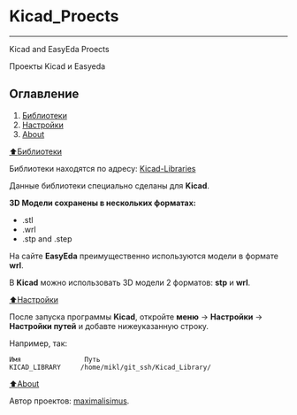 # Kicad_Proects

****************************

Kicad and EasyEda Proects

Проекты Kicad и Easyeda

## Оглавление

1. [Библиотеки](#Библиотеки)
2. [Настройки](#Настройки)
3. [About](#About)

[:arrow_up:Библиотеки](#Библиотеки)

Библиотеки находятся по адресу: [Kicad-Libraries](https://github.com/maximalisimus/Kicad_Library.git)

Данные библиотеки специально сделаны для **Kicad**.

**3D Модели сохранены в нескольких форматах:**
* .stl
* .wrl
* .stp and .step

На сайте **EasyEda** преимущественно используются модели в формате **wrl**.

В **Kicad** можно использовать 3D модели 2 форматов: **stp** и **wrl**.

[:arrow_up:Настройки](#Настройки)

После запуска программы **Kicad**, откройте **меню** -> **Настройки** -> **Настройки путей** и добавте нижеуказанную строку.

Например, так:
```
Имя                Путь
KICAD_LIBRARY     /home/mikl/git_ssh/Kicad_Library/
```

[:arrow_up:About](#About)

Автор проектов: [maximalisimus](https://github.com/maximalisimus).
